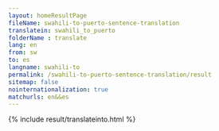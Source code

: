 ```yaml
---
layout: homeResultPage
fileName: swahili-to-puerto-sentence-translation
translatein: swahili_to_puerto
folderName : translate
lang: en
from: sw
to: es
langname: swahili-to
permalink: /swahili-to-puerto-sentence-translation/result
sitemap: false
nointernationalization: true
matchurls: en&&es
---
```

{% include result/translateinto.html %}

<script src="/js/result/translation.js" data-foldername="{{page.folderName}}" data-lang="{{page.lang}}"></script>

